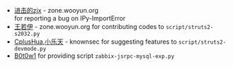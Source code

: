 * [进击的zjx](http://zone.wooyun.org/user/%E8%BF%9B%E5%87%BB%E7%9A%84zjx) - zone.wooyun.org  
 for reporting a bug on IPy-ImportError
* [王若伊](http://zone.wooyun.org/user/%E7%8E%8B%E8%8B%A5%E4%BC%8A) - zone.wooyun.org
 for contributing codes to `script/struts2-s2032.py`
* [CplusHua](),[小乐天]() - knownsec
 for suggesting features to `script/struts2-devmode.py`
* [B0t0w1](1137321491@qq.com)
 for providing script `zabbix-jsrpc-mysql-exp.py` 